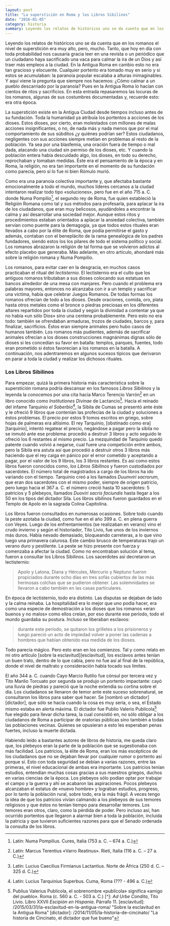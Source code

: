 ```yaml
---
layout: post
title: "La superstición en Roma y los Libros Sibilinos"
date: "2016-01-05"
category: historia
summary: Leyendo los relatos de históricos uno se da cuenta que en los romanos el nivel de superstición era muy alto, pero, mucho. Tanto, que hoy en día con toda probabilidad nos causaría gracia leer en una revista o un periódico que un ciudadano haya sacrificado una vaca para calmar la ira de un Dios y así traer más empleos a la ciudad. En la Antigua Roma en cambio esto no era tan gracioso y elocuente.
---
```


Leyendo los relatos de históricos uno se da cuenta que en los romanos el nivel de superstición era muy alto, pero, mucho. Tanto, que hoy en día con toda probabilidad nos causaría gracia leer en una revista o un periódico que un ciudadano haya sacrificado una vaca para calmar la ira de un Dios y así traer más empleos a la ciudad. En la Antigua Roma en cambio esto no era tan gracioso y elocuente. Cualquier portento era tomado muy en serio y si estos se acumulaban: la paranoia popular escalaba a alturas inimaginables. Y aquí viene la pregunta que siempre nos hacemos: ¿Cómo calmar a un pueblo descarriado por la paranoia? Pues en la Antigua Roma lo hacían con cientos de ritos y sacrificios. En esta entrada repasaremos las locuras de los romanos, algunas de sus costumbres documentadas y, recuerde esto:  era otra época.

La superstición existe en la Antigua Ciudad desde tiempos incluso antes de su fundación. Toda la humanidad ya atribuía los portentos a acciones de los dioses. Estos dioses, por cierto, eran molestados con millones de malas acciones insignificantes, o no, de nada más y nada menos que por el mal comportamiento de sus súbditos ¿y quiénes podrían ser? Estos ciudadanos, negligentes con sus acciones siempre metían en problemas al resto de la población. Ya sea por una blasfemia, una oración fuera de tiempo o mal dada, atacando una ciudad sin permiso de los dioses, etc. Y cuando la población entera había descuidado algo, los dioses, en todo su derecho, reprochaban y tomaban medidas. Éste era el pensamiento de la época y en Roma, la religión, no era tan importante en el momento de su fundación como parecía, pero sí lo fue ni bien Rómulo murió.

Como era una paranoia colectiva importante y, que afectaba bastante emocionalmente a todo el mundo, muchos líderes cercanos a la ciudad intentaron realizar todo tipo «soluciones», pero fue en el año 715 a. C. donde Numa Pompilio[^1], el segundo rey de Roma, fue quien estableció la Religión Romana como tal y sus métodos para profesarla, para aplacar la ira de los ciudadanos, que eran muy belicosos, ayudándoles a encontrar la calma y así desarrollar una sociedad mejor. Aunque estos ritos y procedimientos estaban orientados a aplacar la ansiedad colectiva, también servían como puente para la demagogia, ya que todos estos rituales eran llevados a cabo por la élite de Roma, que podía permitirse el gasto y además, contaban con el beneplácito de la rama genealógica de los padres fundadores, siendo estos los los pilares de todo el sistema político y social. Los romanos abrazaron la religión de tal forma que se volvieron adictos al efecto placebo que generaba. Más adelante, en otro artículo, ahondaré más sobre la religión romana y Numa Pompilio.

Los romanos, para evitar caer en la desgracia, en muchos casos practicaban el ritual del *lectisternio*. El lectisternio era el culto que los antiguos romanos tributaban a sus dioses colocando sus estatuas en bancos alrededor de una mesa con manjares. Pero cuando el problema era palabras mayores, entonces no alcanzaba con ir a un templo y sacrificar una víctima, había que celebrar Juegos Romanos. De todas formas los romanos ofrecían de todo a los dioses. Desde oraciones, comida, oro, plata hasta otros metales como el bronce o piedras preciosas en los diferentes altares repartidos por toda la ciudad y según la divinidad a contentar ya que no había «un sólo Dios» sino una centena probablemente. Pero esto no era todo: también se ofrendaban armaduras, trozos de ciudades, barcos y, para finalizar, sacrificios. Éstos eran siempre animales pero hubo casos de humanos también. Los romanos más pudientes, además de sacrificar animales ofrecían a los dioses construcciones magnánimas dignas sólo de dioses si les concedían su favor en batalla: templos, parques, fuentes, todo eran prometido si éstos favorecían a los romanos en la batalla. A continuación, nos adentraremos en algunos sucesos típicos que derivaron en parar a toda la ciudad y realizar los dichosos rituales.


### Los Libros Sibilinos

Para empezar, quizá la primera historia más característica sobre la superstición romana podría descansar en los famosos *Libros Sibilinos* y la leyenda la conocemos por una cita hacia Marco Terencio Varrón[^2] en un libro conocido como *Institutiones Divinae* de Lactancio[^3]. Hacia el reinado del infame Tarquinio *el Soberbio*[^4], la Sibila de Cumas se presentó ante éste y le ofreció 9 libros que contenían las profecías de la ciudad y soluciones a éstos problemas. El precio por estos 9 tomos escritos en griego, sobre hojas de palmeras era altísimo. El rey Tarquinio, [obstinado como era][tarquinio], intentó regatear el precio, negándose a pagar pero la sibila no se inmutó ante ese problema: procedió a destruir 3 libros y acto seguido le ofreció los 6 restantes al mismo precio. La mezquindad de Tarquinio quedó patente cuando volvió a negarse, cual fuere una competición entre ambos, pero la Sibila era astuta así que procedió a destruir otros 3 libros más haciendo que el rey caiga en pánico por el error cometido y aceptando a pagar, por el valor de los 9 libros, los 3 libros restantes. Es así como estos libros fueron conocidos como, *los Libros Sibilinos* y fueron custodiados por sacerdotes. El número total de magistrados a cargo de los libros ha ido variando con el tiempo. Tarquinio creó a los llamados *Duumviri sacrorum*, que eran dos sacerdotes con el mismo poder, siempre de origen patricio, pero luego hacia el 367 a. C. el número creció hasta 10 sacerdotes: 5 patricios y 5 plebeyos, llamados *Duoviri sacris faciundis* hasta llegar a los 50 en los tipos del dictador Sila. Los libros sibilinos fueron guardados en el Templo de Apolo en la sagrada Colina Capitolina.

Los libros fueron consultados en numerosas ocasiones. Sobre todo cuando la peste azotaba la ciudad, como fue en el año 399 a. C. en plena guerra con Veyes. Luego de los enfrentamientos (se realizaban en verano) vino el crudo invierno y según el historiador, Tito Livio, fue unos de los inviernos más duros. Había nevado demasiado, bloqueando carreteras, a lo que vino luego una primavera calurosa. Este cambio brusco de temperaturas trajo un verano duro y pestilente. La peste se hizo presente con fuerza y comenzaba a afectar la ciudad. Como no encontraban solución al tema, fueron a consultar los Libros Sibilinos. Los sacerdotes así decretaron un lectisternio:

> Apolo y Latona, Diana y Hércules, Mercurio y Neptuno fueron propiciados durante ocho días en tres sofás cubiertos de las más hermosas colchas que se pudieron obtener. Las solemnidades se llevaron a cabo también en las casas particulares.

En época de lectisternio, todo era distinto. Las disputas se dejaban de lado y la calma reinaba. La hospitalidad era lo mejor que uno podía hacer, era como una especie de demostración a los dioses que los romanos «eran buenos y no malos» como ellos creían, por eso durante ese período, todo el mundo guardaba su postura. Incluso se liberaban esclavos:

> durante este período, se quitaron los grilletes a los prisioneros y luego pareció un acto de impiedad volver a poner las cadenas a hombres que habían obtenido esa medida de los dioses.

Todo parecía mágico. Pero esto eran en los comienzos. Tal y como relato en mi otro artículo [sobre la esclavitud][esclavitud], los esclavos antes tenían un buen trato, dentro de lo que cabía, pero no fue así al final de la república, donde el nivel de maltrato y consideración había tocado sus límites.

El año 344 a. C. cuando Cayo Marcio Rutilio fue cónsul por tercera vez y Tito Manlio Torcuato por segunda se produjo un portento impactante: cayó una lluvia de piedras y pareció que la noche extendía su cortina sobre el día. Los ciudadanos se llenaron de temor ante este suceso sobrenatural, se consultaron los libros para saber qué hacer. Se [nombró un dictador][dictador], que sólo se hacía cuando la cosa es muy seria, o sea, el Estado mismo estaba en alerta máxima. El dictador fue Publio Valerio Publícola[^7] fue elegido para llevar dicha tarea, la cual consistió en, no sólo obligar a los ciudadanos de Roma a participar de oratorias públicas sino también a todas las poblaciones vecinas. Quienes se opusieran a esto les esperaban penas fuertes, incluso la muerte dictada.



Habiendo leído a bastantes autores de libros de historia, me queda claro que, los plebeyos eran la parte de la población que se sugestionaba con más facilidad. Los patricios, la élite de Roma, eran los más escépticos de los ciudadanos que no se dejaban llevar por cualquier rumor o portento así porque sí. Esto con toda seguridad se debían a varias razones, entre las primeras, el nivel educacional de ambas era importante. Los patricios tenían estudios, entendían muchas cosas gracias a sus maestros griegos, duchos en varias ciencias de la época. Los plebeyos sólo podían optar por trabajar el campo y la guerra y ahí se acabaron las aspiraciones. Pocos plebeyos alcanzaban el estatus de «nuevo hombre» y lograban estudios, progreso, por lo tanto la población rural, sobre todo, era la más frágil. A veces tengo la idea de que los patricios vivían calmando a los plebeyos de sus temores religiosos y que éstos no tenían tiempo para desarrollar temores. Los temores eran otros, claro, como la pérdida de poder. Pero incluso así, han ocurrido portentos que llegaron a alarmar bien a toda la población, incluida la patricia y que tuvieron suficientes razones para que el Senado ordenada la consulta de los libros.


[^1]: Latín: Numa Pompilius. Cures, Italia (753 a. C. – 674 a. C.)
[^2]: Latín: Marcus Terentius «Varro Reatinus». Rieti, Italia (116 a. C. – 27 a. C.)
[^3]: Latín: Lucius Caecilius Firmianus Lactantius. Norte de África (250 d. C. – 325 d. C.)
[^4]: Latín: Lucius Tarquinius Superbus. Cuma, Roma (??? - 496 a. C.)
[^5]: Latín: Lucius Cornelius Sulla Felix. Roma, (138 a. C. - 78 a. C.)
[tarquinio]: /2014/11/01/severidad/ "La severidad romana"
[^6]: Latín: Flavius Stilicho Ravena, Italia (d. C. 359 – 408 d. C.)
[^7]: Publius Valerius Publicola, el sobrenombre «publícola» significa «amigo del pueblo». Roma (c. 560 a. C. - 503 a. C.)
[^]: *Ad Urbe Condita*, Tito Livio. Libro XXVII *Escipión en Hispania*. Párrafo 11.
[esclavitud]: /2015/03/31/la-esclavitud-en-la-antigua-roma/ "Sobre la esclavitud en la Antigua Roma"
[dictador]: /2014/11/05/la-historia-de-cincinato/ "La historia de Cincinato, el dictador que fue bueno"
